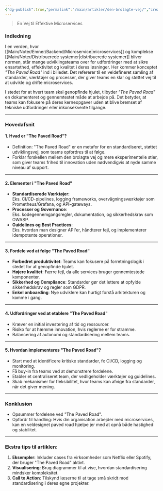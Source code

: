 ```yaml
---
{"dg-publish":true,"permalink":"/main/artikler/den-brolagte-vej/","created":"2024-11-27T06:29:01.110+01:00"}
---
```


> En Vej til Effektive Microservices

### **Indledning**

I en verden, hvor [[Main/Noter/Emner/Backend/Microservice\|microservices]] og komplekse [[Main/Noter/Distribuerede systemer\|distribuerede systemer]] bliver normen, står mange udviklingsteams over for udfordringer med at sikre ensartethed, effektivitet og kvalitet i deres løsninger. Her kommer konceptet _"The Paved Road"_ ind i billedet. Det refererer til en veldefineret samling af standarder, værktøjer og processer, der giver teams en klar og støttet vej til at udvikle og drifte microservices.

I stedet for at hvert team skal genopfinde hjulet, tilbyder _"The Paved Road"_ en dokumenteret og gennemtestet måde at arbejde på. Det betyder, at teams kan fokusere på deres kerneopgaver uden at blive bremset af tekniske udfordringer eller inkonsekvente tilgange.



---

### **Hovedafsnit**

#### **1. Hvad er "The Paved Road"?**

- Definition: "The Paved Road" er en metafor for en standardiseret, støttet udviklingsvej, som teams opfordres til at følge.
- Forklar forskellen mellem den brolagte vej og mere eksperimentelle stier, som giver teams frihed til innovation uden nødvendigvis at nyde samme niveau af support.

---

#### **2. Elementer i "The Paved Road"**

- **Standardiserede Værktøjer**:  
    Eks. CI/CD-pipelines, logging frameworks, overvågningsværktøjer som Prometheus/Grafana, og API-gateways.
- **Processer og Governance**:  
    Eks. kodegennemgangsregler, dokumentation, og sikkerhedskrav som OWASP.
- **Guidelines og Best Practices**:  
    Eks. hvordan man designer API'er, håndterer fejl, og implementerer idempotente operationer.

---

#### **3. Fordele ved at følge "The Paved Road"**

- **Forbedret produktivitet**: Teams kan fokusere på forretningslogik i stedet for at genopfinde hjulet.
- **Højere kvalitet**: Færre fejl, da alle services bruger gennemtestede komponenter.
- **Sikkerhed og Compliance**: Standarder gør det lettere at opfylde sikkerhedskrav og regler som GDPR.
- **Enkel onboarding**: Nye udviklere kan hurtigt forstå arkitekturen og komme i gang.

---

#### **4. Udfordringer ved at etablere "The Paved Road"**

- Kræver en initial investering af tid og ressourcer.
- Risiko for at hæmme innovation, hvis reglerne er for stramme.
- Balancering af autonomi og standardisering mellem teams.

---

#### **5. Hvordan implementeres "The Paved Road"?**

- Start med at identificere kritiske standarder, fx CI/CD, logging og monitoring.
- Få buy-in fra teams ved at demonstrere fordelene.
- Etabler et centraliseret team, der vedligeholder værktøjer og guidelines.
- Skab mekanismer for fleksibilitet, hvor teams kan afvige fra standarder, når det giver mening.

---

### **Konklusion**

- Opsummer fordelene ved "The Paved Road".
- Opfordr til handling: Hvis din organisation arbejder med microservices, kan en veldesignet paved road hjælpe jer med at opnå både hastighed og stabilitet.

---

### **Ekstra tips til artiklen**:

1. **Eksempler**: Inkluder cases fra virksomheder som Netflix eller Spotify, der bruger "The Paved Road" aktivt.
2. **Visualisering**: Brug diagrammer til at vise, hvordan standardisering mindsker kompleksitet.
3. **Call to Action**: Tilskynd læserne til at tage små skridt mod standardisering i deres egne projekter.